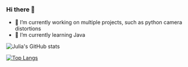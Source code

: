 ### Hi there 👋

<!--
**Juliakp1/juliakp1** is a ✨ _special_ ✨ repository because its `README.md` (this file) appears on your GitHub profile.

Here are some ideas to get you started:
-->
<!--
- 👯 I’m looking to collaborate on ...
- 🤔 I’m looking for help with ...
- 💬 Ask me about ...
- 📫 How to reach me: ...
- 😄 Pronouns: ...
- ⚡ Fun fact: ...
-->

- 🔭 I’m currently working on multiple projects, such as python camera distortions
- 🌱 I’m currently learning Java

![Julia's GitHub stats](https://github-readme-stats.vercel.app/api?username=juliakp1&count_private=true&theme=tokyonight)

[![Top Langs](https://github-readme-stats.vercel.app/api/top-langs/?username=juliakp1&layout=compact&theme=tokyonight)](https://github.com/juliakp1/github-readme-stats)

